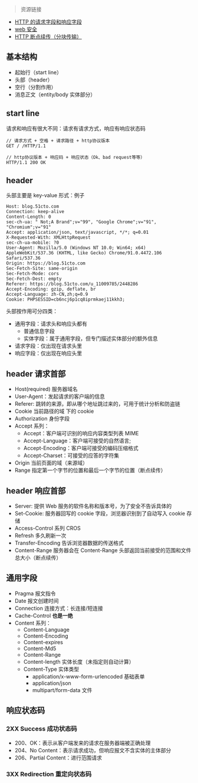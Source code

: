 > 资源链接

- [HTTP 的请求字段和响应字段](https://www.cnblogs.com/jycboy/archive/2017/02/17/http_head.html)
- [web 安全](./Web安全.md)
- [HTTP 断点续传（分块传输）](https://www.cnblogs.com/findumars/p/5745345.html)

## 基本结构

- 起始行（start line）
- 头部（header）
- 空行（分割作用）
- 消息正文（entity/body 实体部分）

## start line

请求和响应有很大不同：请求有请求方式，响应有响应状态码

```bush
// 请求方式 + 空格 + 请求路径 + http协议版本
GET / /HTTP/1.1
```

```bush
// http协议版本 + 响应码 + 响应状态（Ok、bad request等等）
HTTP/1.1 200 OK
```

## header

头部主要是 key-value 形式：例子

```bush
Host: blog.51cto.com
Connection: keep-alive
Content-Length: 0
sec-ch-ua: " Not;A Brand";v="99", "Google Chrome";v="91", "Chromium";v="91"
Accept: application/json, text/javascript, */*; q=0.01
X-Requested-With: XMLHttpRequest
sec-ch-ua-mobile: ?0
User-Agent: Mozilla/5.0 (Windows NT 10.0; Win64; x64) AppleWebKit/537.36 (KHTML, like Gecko) Chrome/91.0.4472.106 Safari/537.36
Origin: https://blog.51cto.com
Sec-Fetch-Site: same-origin
Sec-Fetch-Mode: cors
Sec-Fetch-Dest: empty
Referer: https://blog.51cto.com/u_11009785/2448286
Accept-Encoding: gzip, deflate, br
Accept-Language: zh-CN,zh;q=0.9
Cookie: PHPSESSID=cb6ncj6p1cq8iprmkaej11kkh3;
```

头部按作用可分四类：

- 通用字段：请求头和响应头都有
  - 普通信息字段
  - 实体字段：属于通用字段，但专门描述实体部分的额外信息
- 请求字段：仅出现在请求头里
- 响应字段：仅出现在响应头里

## header 请求首部

- Host(required) 服务器域名
- User-Agent：发起请求的客户端的信息
- Referer: 跳转的来源，即从哪个地址跳过来的，可用于统计分析和防盗链
- Cookie 当前路径的域 下的 cookie
- Authorization 身份字段
- Accept 系列：
  - Accept：客户端可识别的响应内容类型列表 MIME
  - Accept-Language：客户端可接受的自然语言;
  - Accept-Encoding：客户端可接受的编码压缩格式
  - Accept-Charset：可接受的应答的字符集
- Origin 当前页面的域（来源域）
- Range 指定第一个字节的位置和最后一个字节的位置（断点续传）

## header 响应首部

- Server: 提供 Web 服务的软件名称和版本号，为了安全不告诉具体的
- Set-Cookie: 服务器回写的 cookie 字段，浏览器识别到了自动写入 cookie 存储
- Access-Control 系列 CROS
- Refresh 多久刷新一次
- Transfer-Encoding 告诉浏览器数据的传送格式
- Content-Range 服务器会在 Content-Range 头部返回当前接受的范围和文件总大小（断点续传）

## 通用字段

- Pragma 报文指令
- Date 报文创建时间
- Connection 连接方式：长连接/短连接
- Cache-Control **也是一绝**
- Content 系列：
  - Content-Language
  - Content-Encoding
  - Content-expires
  - Content-Md5
  - Content-Range
  - Content-length 实体长度（未指定则自动计算）
  - Content-Type 实体类型
    - application/x-www-form-urlencoded 基础表单
    - application/json
    - multipart/form-data 文件

## 响应状态码

### 2XX Success 成功状态码

- 200、OK：表示从客户端发来的请求在服务器端被正确处理
- 204、No Content：表示请求成功，但响应报文不含实体的主体部分
- 206、Partial Content：进行范围请求

### 3XX Redirection 重定向状态码

  <!-- Referrer Policy 是什么意思？ -->
  <!-- http缓存 -->
